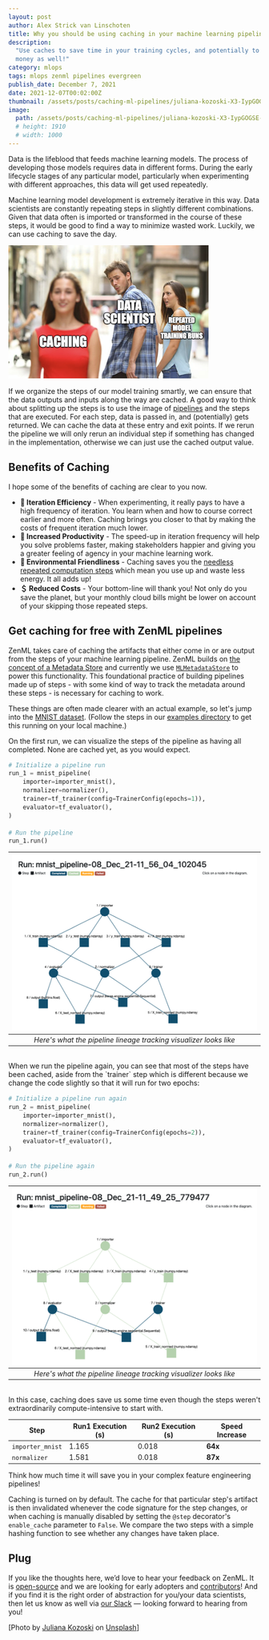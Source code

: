```yaml
---
layout: post
author: Alex Strick van Linschoten
title: Why you should be using caching in your machine learning pipelines
description:
  "Use caches to save time in your training cycles, and potentially to save some
  money as well!"
category: mlops
tags: mlops zenml pipelines evergreen
publish_date: December 7, 2021
date: 2021-12-07T00:02:00Z
thumbnail: /assets/posts/caching-ml-pipelines/juliana-kozoski-X3-IypGOGSE-unsplash.jpg
image:
  path: /assets/posts/caching-ml-pipelines/juliana-kozoski-X3-IypGOGSE-unsplash.jpg
  # height: 1910
  # width: 1000
---
```


Data is the lifeblood that feeds machine learning models. The process of
developing those models requires data in different forms. During the early
lifecycle stages of any particular model, particularly when experimenting with
different approaches, this data will get used repeatedly.

Machine learning model development is extremely iterative in this way. Data
scientists are constantly repeating steps in slightly different combinations.
Given that data often is imported or transformed in the course of these steps,
it would be good to find a way to minimize wasted work. Luckily, we can use
caching to save the day.

![Caching in machine learning workflows via the distracted boyfriend meme](../assets/posts/caching-ml-pipelines/caching-trio.png)

If we organize the steps of our model training smartly, we can ensure that the
data outputs and inputs along the way are cached. A good way to think about
splitting up the steps is to use the image of
[pipelines](https://blog.zenml.io/tag/pipelines/) and the steps that are
executed. For each step, data is passed in, and (potentially) gets returned. We
can cache the data at these entry and exit points. If we rerun the pipeline we
will only rerun an individual step if something has changed in the
implementation, otherwise we can just use the cached output value.

## Benefits of Caching

I hope some of the benefits of caching are clear to you now.

- **🔁 Iteration Efficiency** - When experimenting, it really pays to have a
  high frequency of iteration. You learn when and how to course correct earlier
  and more often. Caching brings you closer to that by making the costs of
  frequent iteration much lower.
- **💪 Increased Productivity** - The speed-up in iteration frequency will help
  you solve problems faster, making stakeholders happier and giving you a
  greater feeling of agency in your machine learning work.
- **🌳 Environmental Friendliness** - Caching saves you the
  [needless repeated computation steps](https://machinelearning.piyasaa.com/greening-ai-rebooting-the-environmental-harms-of-machine/)
  which mean you use up and waste less energy. It all adds up!
- **＄ Reduced Costs** - Your bottom-line will thank you! Not only do you save
  the planet, but your monthly cloud bills might be lower on account of your
  skipping those repeated steps.

## Get caching for free with ZenML pipelines

ZenML takes care of caching the artifacts that either come in or are output from
the steps of your machine learning pipeline. ZenML builds on
[the concept of a Metadata Store](https://docs.zenml.io/core-concepts) and
currently we use [`MLMetadataStore`](https://www.tensorflow.org/tfx/guide/mlmd)
to power this functionality. This foundational practice of building pipelines
made up of steps - with some kind of way to track the metadata around these
steps - is necessary for caching to work.

These things are often made clearer with an actual example, so let's jump into
the
[MNIST dataset](https://github.com/tensorflow/datasets/blob/master/tensorflow_datasets/image_classification/mnist.py).
(Follow the steps in our
[examples directory](https://github.com/zenml-io/zenml/tree/main/examples/caching)
to get this running on your local machine.)

On the first run, we can visualize the steps of the pipeline as having all
completed. None are cached yet, as you would expect.

```python
# Initialize a pipeline run
run_1 = mnist_pipeline(
    importer=importer_mnist(),
    normalizer=normalizer(),
    trainer=tf_trainer(config=TrainerConfig(epochs=1)),
    evaluator=tf_evaluator(),
)

# Run the pipeline
run_1.run()
```

| ![First run of our pipeline](../assets/posts/caching-ml-pipelines/run1.png) |
| :-------------------------------------------------------------------------: |
|      _Here's what the pipeline lineage tracking visualizer looks like_      |

<br>
When we run the pipeline again, you can see that most of the steps have been cached, aside from the `trainer` step which is different because we change the code slightly so that it will run for two epochs:

```python
# Initialize a pipeline run again
run_2 = mnist_pipeline(
    importer=importer_mnist(),
    normalizer=normalizer(),
    trainer=tf_trainer(config=TrainerConfig(epochs=2)),
    evaluator=tf_evaluator(),
)

# Run the pipeline again
run_2.run()
```

| ![The second run](../assets/posts/caching-ml-pipelines/run2.png)  |
| :---------------------------------------------------------------: |
| _Here's what the pipeline lineage tracking visualizer looks like_ |

<br>
In this case, caching does save us some time even though the steps weren't extraordinarily compute-intensive to start with.

| Step             | Run1 Execution (s) | Run2 Execution (s) | Speed Increase |
| ---------------- | ------------------ | ------------------ | -------------- |
| `importer_mnist` | 1.165              | 0.018              | **64x**        |
| `normalizer`     | 1.581              | 0.018              | **87x**        |

Think how much time it will save you in your complex feature engineering
pipelines!

Caching is turned on by default. The cache for that particular step's artifact
is then invalidated whenever the code signature for the step changes, or when
caching is manually disabled by setting the `@step` decorator's `enable_cache`
parameter to `False`. We compare the two steps with a simple hashing function to
see whether any changes have taken place.

## Plug

If you like the thoughts here, we’d love to hear your feedback on ZenML. It is
[open-source](https://github.com/maiot-io/zenml) and we are looking for early
adopters and [contributors](https://github.com/maiot-io/zenml)! And if you find
it is the right order of abstraction for you/your data scientists, then let us
know as well via [our Slack](http://zenml.io/slack-invite) — looking forward to
hearing from you!

[Photo by
[Juliana Kozoski](https://unsplash.com/@jkozoski?utm_source=unsplash&utm_medium=referral&utm_content=creditCopyText)
on
[Unsplash](https://unsplash.com/s/photos/pipes?utm_source=unsplash&utm_medium=referral&utm_content=creditCopyText)]
